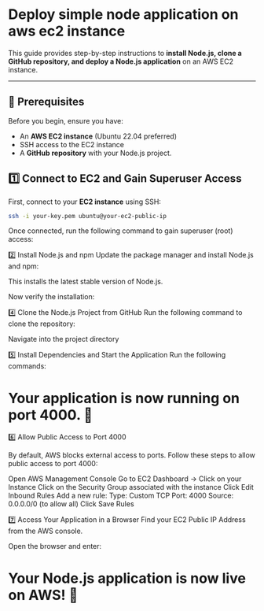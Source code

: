 # Deploy simple node application on aws ec2 instance

This guide provides step-by-step instructions to **install Node.js, clone a GitHub repository, and deploy a Node.js application** on an AWS EC2 instance.  

---

## 📌 Prerequisites

Before you begin, ensure you have:
- An **AWS EC2 instance** (Ubuntu 22.04 preferred)
- SSH access to the EC2 instance
- A **GitHub repository** with your Node.js project.

## 1️⃣ **Connect to EC2 and Gain Superuser Access**

First, connect to your **EC2 instance** using SSH:

```bash
ssh -i your-key.pem ubuntu@your-ec2-public-ip
```
Once connected, run the following command to gain superuser (root) access:

2️⃣ Install Node.js and npm
Update the package manager and install Node.js and npm:

This installs the latest stable version of Node.js.

Now verify the installation:

4️⃣ Clone the Node.js Project from GitHub
Run the following command to clone the repository:

Navigate into the project directory

5️⃣ Install Dependencies and Start the Application
Run the following commands:

# Your application is now running on port 4000. 🎉

6️⃣ Allow Public Access to Port 4000

By default, AWS blocks external access to ports. Follow these steps to allow public access to port 4000:

Open AWS Management Console
Go to EC2 Dashboard → Click on your Instance
Click on the Security Group associated with the instance
Click Edit Inbound Rules
Add a new rule:
Type: Custom TCP
Port: 4000
Source: 0.0.0.0/0 (to allow all)
Click Save Rules

7️⃣ Access Your Application in a Browser
Find your EC2 Public IP Address from the AWS console.

Open the browser and enter:

# Your Node.js application is now live on AWS! 🚀








